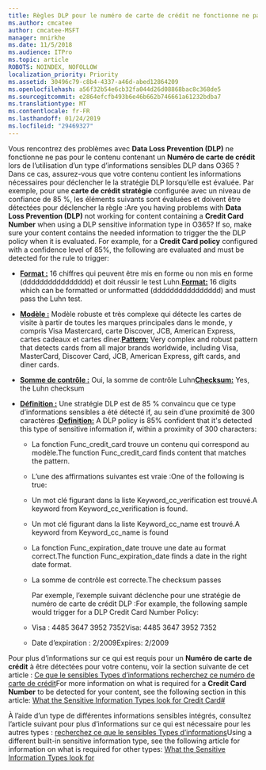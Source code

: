 ```yaml
---
title: Règles DLP pour le numéro de carte de crédit ne fonctionne ne pas
ms.author: cmcatee
author: cmcatee-MSFT
manager: mnirkhe
ms.date: 11/5/2018
ms.audience: ITPro
ms.topic: article
ROBOTS: NOINDEX, NOFOLLOW
localization_priority: Priority
ms.assetid: 30496c79-c8b4-4337-a46d-abed12864209
ms.openlocfilehash: a56f32b54e6cb32fa044d26d08868bac8c368de5
ms.sourcegitcommit: e2864efcfb493b6e46b662b746661a61232bdba7
ms.translationtype: MT
ms.contentlocale: fr-FR
ms.lasthandoff: 01/24/2019
ms.locfileid: "29469327"
---
```

<span data-ttu-id="9cf64-p101">Vous rencontrez des problèmes avec **Data Loss Prevention (DLP)** ne fonctionne ne pas pour le contenu contenant un **Numéro de carte de crédit** lors de l’utilisation d’un type d’informations sensibles DLP dans O365 ? Dans ce cas, assurez-vous que votre contenu contient les informations nécessaires pour déclencher le la stratégie DLP lorsqu’elle est évaluée. Par exemple, pour une **carte de crédit stratégie** configurée avec un niveau de confiance de 85 %, les éléments suivants sont évaluées et doivent être détectées pour déclencher la règle :</span><span class="sxs-lookup"><span data-stu-id="9cf64-p101">Are you having problems with **Data Loss Prevention (DLP)** not working for content containing a **Credit Card Number** when using a DLP sensitive information type in O365? If so, make sure your content contains the needed information to trigger the the DLP policy when it is evaluated. For example, for a **Credit Card policy** configured with a confidence level of 85%, the following are evaluated and must be detected for the rule to trigger:</span></span> 
  
- <span data-ttu-id="9cf64-105">**[Format :](https://docs.microsoft.com/en-us/office365/securitycompliance/what-the-sensitive-information-types-look-for#format-19)** 16 chiffres qui peuvent être mis en forme ou non mis en forme (dddddddddddddddd) et doit réussir le test Luhn.</span><span class="sxs-lookup"><span data-stu-id="9cf64-105">**[Format:](https://docs.microsoft.com/en-us/office365/securitycompliance/what-the-sensitive-information-types-look-for#format-19)** 16 digits which can be formatted or unformatted (dddddddddddddddd) and must pass the Luhn test.</span></span> 
    
- <span data-ttu-id="9cf64-106">**[Modèle :](https://docs.microsoft.com/en-us/office365/securitycompliance/what-the-sensitive-information-types-look-for#pattern-19)** Modèle robuste et très complexe qui détecte les cartes de visite à partir de toutes les marques principales dans le monde, y compris Visa Mastercard, carte Discover, JCB, American Express, cartes cadeaux et cartes dîner.</span><span class="sxs-lookup"><span data-stu-id="9cf64-106">**[Pattern:](https://docs.microsoft.com/en-us/office365/securitycompliance/what-the-sensitive-information-types-look-for#pattern-19)** Very complex and robust pattern that detects cards from all major brands worldwide, including Visa, MasterCard, Discover Card, JCB, American Express, gift cards, and diner cards.</span></span> 
    
- <span data-ttu-id="9cf64-107">**[Somme de contrôle :](https://docs.microsoft.com/en-us/office365/securitycompliance/what-the-sensitive-information-types-look-for#checksum-19)** Oui, la somme de contrôle Luhn</span><span class="sxs-lookup"><span data-stu-id="9cf64-107">**[Checksum:](https://docs.microsoft.com/en-us/office365/securitycompliance/what-the-sensitive-information-types-look-for#checksum-19)** Yes, the Luhn checksum</span></span> 
    
- <span data-ttu-id="9cf64-108">**[Définition :](https://docs.microsoft.com/en-us/office365/securitycompliance/what-the-sensitive-information-types-look-for#definition-19)** Une stratégie DLP est de 85 % convaincu que ce type d’informations sensibles a été détecté if, au sein d’une proximité de 300 caractères :</span><span class="sxs-lookup"><span data-stu-id="9cf64-108">**[Definition:](https://docs.microsoft.com/en-us/office365/securitycompliance/what-the-sensitive-information-types-look-for#definition-19)** A DLP policy is 85% confident that it's detected this type of sensitive information if, within a proximity of 300 characters:</span></span> 
    
  - <span data-ttu-id="9cf64-109">La fonction Func_credit_card trouve un contenu qui correspond au modèle.</span><span class="sxs-lookup"><span data-stu-id="9cf64-109">The function Func_credit_card finds content that matches the pattern.</span></span>
    
  - <span data-ttu-id="9cf64-110">L’une des affirmations suivantes est vraie :</span><span class="sxs-lookup"><span data-stu-id="9cf64-110">One of the following is true:</span></span> 
    
  - <span data-ttu-id="9cf64-111">Un mot clé figurant dans la liste Keyword_cc_verification est trouvé.</span><span class="sxs-lookup"><span data-stu-id="9cf64-111">A keyword from Keyword_cc_verification is found.</span></span>
    
  - <span data-ttu-id="9cf64-112">Un mot clé figurant dans la liste Keyword_cc_name est trouvé.</span><span class="sxs-lookup"><span data-stu-id="9cf64-112">A keyword from Keyword_cc_name is found</span></span>
    
  - <span data-ttu-id="9cf64-113">La fonction Func_expiration_date trouve une date au format correct.</span><span class="sxs-lookup"><span data-stu-id="9cf64-113">The function Func_expiration_date finds a date in the right date format.</span></span>
    
  - <span data-ttu-id="9cf64-114">La somme de contrôle est correcte.</span><span class="sxs-lookup"><span data-stu-id="9cf64-114">The checksum passes</span></span>
    
    <span data-ttu-id="9cf64-115">Par exemple, l’exemple suivant déclenche pour une stratégie de numéro de carte de crédit DLP :</span><span class="sxs-lookup"><span data-stu-id="9cf64-115">For example, the following sample would trigger for a DLP Credit Card Number Policy:</span></span>
    
  - <span data-ttu-id="9cf64-116">Visa : 4485 3647 3952 7352</span><span class="sxs-lookup"><span data-stu-id="9cf64-116">Visa: 4485 3647 3952 7352</span></span> 
    
  - <span data-ttu-id="9cf64-117">Date d’expiration : 2/2009</span><span class="sxs-lookup"><span data-stu-id="9cf64-117">Expires: 2/2009</span></span>
    
<span data-ttu-id="9cf64-118">Pour plus d’informations sur ce qui est requis pour un **Numéro de carte de crédit** à être détectées pour votre contenu, voir la section suivante de cet article : [Ce que le sensibles Types d’informations recherchez ce numéro de carte de crédit](https://docs.microsoft.com/en-us/office365/securitycompliance/what-the-sensitive-information-types-look-for#credit-card-number)</span><span class="sxs-lookup"><span data-stu-id="9cf64-118">For more information on what is required for a **Credit Card Number** to be detected for your content, see the following section in this article: [What the Sensitive Information Types look for Credit Card#](https://docs.microsoft.com/en-us/office365/securitycompliance/what-the-sensitive-information-types-look-for#credit-card-number)</span></span>
  
<span data-ttu-id="9cf64-119">À l’aide d’un type de différentes informations sensibles intégrés, consultez l’article suivant pour plus d’informations sur ce qui est nécessaire pour les autres types : [recherchez ce que le sensibles Types d’informations](https://docs.microsoft.com/en-us/office365/securitycompliance/what-the-sensitive-information-types-look-for)</span><span class="sxs-lookup"><span data-stu-id="9cf64-119">Using a different built-in sensitive information type, see the following article for information on what is required for other types: [What the Sensitive Information Types look for](https://docs.microsoft.com/en-us/office365/securitycompliance/what-the-sensitive-information-types-look-for)</span></span>
  

